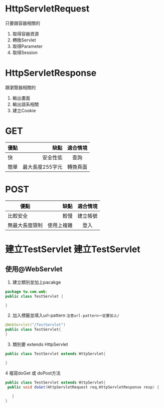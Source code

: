 # HttpServletRequest
只要跟容器相關的
1. 取得容器資源
2. 轉換Servlet
3. 取得Parameter
4. 取得Session
# HttpServletResponse
跟瀏覽器相關的
1. 輸出畫面
2. 輸出語系相關
3. 建立Cookie 

# GET
| 優點        | 缺點   |  適合情境  |
| --------   | -----:  | :----:  |
| 快         | 安全性低   |  查詢  |
|  簡單      |  最大長度255字元   |  轉換頁面  |

# POST
| 優點        | 缺點   |   適合情境  |
| --------   | -----:     | :----:  |
| 比較安全     |      較慢    |  建立帳號 |
| 無最大長度限制  |  使用上複雜   |  登入  |


# 建立TestServlet 建立TestServlet
## 使用@WebServlet
1. 建立類別並加上pacakge
```java
package tw.com.web;
public class TestServlet {

}
````
2. 加入標籤並填入url-pattern
`注意url-pattern一定要加上/`
 ```java
 @WebServlet("/TestServlet")
public class TestServlet{
}
 ```
3. 類別要 extends HttpServlet
```java
public class TestServlet extends HttpServlet{

}
```
4 複寫doGet 或 doPost方法
```java
public class TestServlet extends HttpServlet{
 public void doGet(HttpServletRequest req,HttpServletResponse resp) {
	   
   }
}
```
